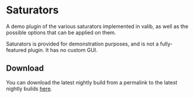 # Saturators

A demo plugin of the various saturators implemented in valib, as well as the possible options that can
be applied on them.

Saturators is provided for demonstration purposes, and is not a fully-featured plugin. It has no custom GUI.

## Download

You can download the latest nightly build from a permalink to the latest nightly builds
[here](https://nightly.link/SolarLiner/valib/workflows/build/master).
